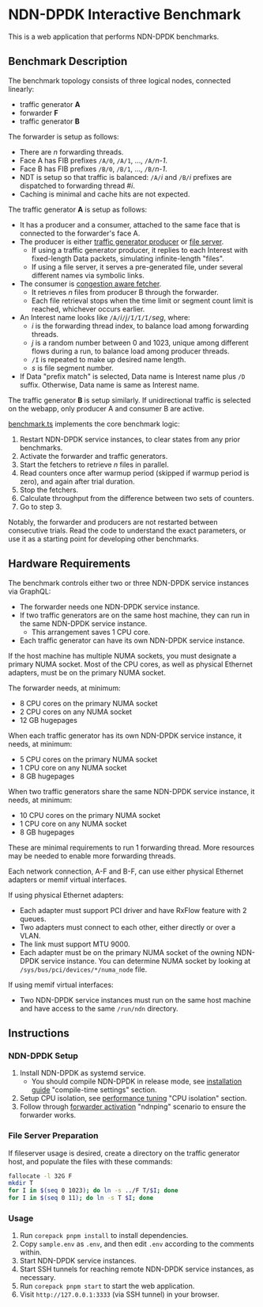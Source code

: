 # NDN-DPDK Interactive Benchmark

This is a web application that performs NDN-DPDK benchmarks.

## Benchmark Description

The benchmark topology consists of three logical nodes, connected linearly:

* traffic generator **A**
* forwarder **F**
* traffic generator **B**

The forwarder is setup as follows:

* There are *n* forwarding threads.
* Face A has FIB prefixes `/A/0`, `/A/1`, &hellip;, `/A/`*n-1*.
* Face B has FIB prefixes `/B/0`, `/B/1`, &hellip;, `/B/`*n-1*.
* NDT is setup so that traffic is balanced: `/A/`*i* and `/B/`*i* prefixes are dispatched to forwarding thread #*i*.
* Caching is minimal and cache hits are not expected.

The traffic generator **A** is setup as follows:

* It has a producer and a consumer, attached to the same face that is connected to the forwarder's face A.
* The producer is either [traffic generator producer](../../app/tgproducer) or [file server](../../app/fileserver).
  * If using a traffic generator producer, it replies to each Interest with fixed-length Data packets, simulating infinite-length "files".
  * If using a file server, it serves a pre-generated file, under several different names via symbolic links.
* The consumer is [congestion aware fetcher](../../app/fetch).
  * It retrieves *n* files from producer B through the forwarder.
  * Each file retrieval stops when the time limit or segment count limit is reached, whichever occurs earlier.
* An Interest name looks like `/A/`*i*`/`*j*`/I/I/I/`*seg*, where:
  * *i* is the forwarding thread index, to balance load among forwarding threads.
  * *j* is a random number between 0 and 1023, unique among different flows during a run, to balance load among producer threads.
  * `/I` is repeated to make up desired name length.
  * *s* is file segment number.
* If Data "prefix match" is selected, Data name is Interest name plus `/D` suffix.
  Otherwise, Data name is same as Interest name.

The traffic generator **B** is setup similarly.
If unidirectional traffic is selected on the webapp, only producer A and consumer B are active.

[benchmark.ts](src/benchmark.ts) implements the core benchmark logic:

1. Restart NDN-DPDK service instances, to clear states from any prior benchmarks.
2. Activate the forwarder and traffic generators.
3. Start the fetchers to retrieve *n* files in parallel.
4. Read counters once after warmup period (skipped if warmup period is zero), and again after trial duration.
5. Stop the fetchers.
6. Calculate throughput from the difference between two sets of counters.
7. Go to step 3.

Notably, the forwarder and producers are not restarted between consecutive trials.
Read the code to understand the exact parameters, or use it as a starting point for developing other benchmarks.

## Hardware Requirements

The benchmark controls either two or three NDN-DPDK service instances via GraphQL:

* The forwarder needs one NDN-DPDK service instance.
* If two traffic generators are on the same host machine, they can run in the same NDN-DPDK service instance.
  * This arrangement saves 1 CPU core.
* Each traffic generator can have its own NDN-DPDK service instance.

If the host machine has multiple NUMA sockets, you must designate a primary NUMA socket.
Most of the CPU cores, as well as physical Ethernet adapters, must be on the primary NUMA socket.

The forwarder needs, at minimum:

* 8 CPU cores on the primary NUMA socket
* 2 CPU cores on any NUMA socket
* 12 GB hugepages

When each traffic generator has its own NDN-DPDK service instance, it needs, at minimum:

* 5 CPU cores on the primary NUMA socket
* 1 CPU core on any NUMA socket
* 8 GB hugepages

When two traffic generators share the same NDN-DPDK service instance, it needs, at minimum:

* 10 CPU cores on the primary NUMA socket
* 1 CPU core on any NUMA socket
* 8 GB hugepages

These are minimal requirements to run 1 forwarding thread.
More resources may be needed to enable more forwarding threads.

Each network connection, A-F and B-F, can use either physical Ethernet adapters or memif virtual interfaces.

If using physical Ethernet adapters:

* Each adapter must support PCI driver and have RxFlow feature with 2 queues.
* Two adapters must connect to each other, either directly or over a VLAN.
* The link must support MTU 9000.
* Each adapter must be on the primary NUMA socket of the owning NDN-DPDK service instance.
  You can determine NUMA socket by looking at `/sys/bus/pci/devices/*/numa_node` file.

If using memif virtual interfaces:

* Two NDN-DPDK service instances must run on the same host machine and have access to the same `/run/ndn` directory.

## Instructions

### NDN-DPDK Setup

1. Install NDN-DPDK as systemd service.
   * You should compile NDN-DPDK in release mode, see [installation guide](../../docs/INSTALL.md) "compile-time settings" section.
2. Setup CPU isolation, see [performance tuning](../../docs/tuning.md) "CPU isolation" section.
3. Follow through [forwarder activation](../../docs/forwarder.md) "ndnping" scenario to ensure the forwarder works.

### File Server Preparation

If fileserver usage is desired, create a directory on the traffic generator host, and populate the files with these commands:

```bash
fallocate -l 32G F
mkdir T
for I in $(seq 0 1023); do ln -s ../F T/$I; done
for I in $(seq 0 11); do ln -s T $I; done
```

### Usage

1. Run `corepack pnpm install` to install dependencies.
2. Copy `sample.env` as `.env`, and then edit `.env` according to the comments within.
3. Start NDN-DPDK service instances.
4. Start SSH tunnels for reaching remote NDN-DPDK service instances, as necessary.
5. Run `corepack pnpm start` to start the web application.
6. Visit `http://127.0.0.1:3333` (via SSH tunnel) in your browser.
